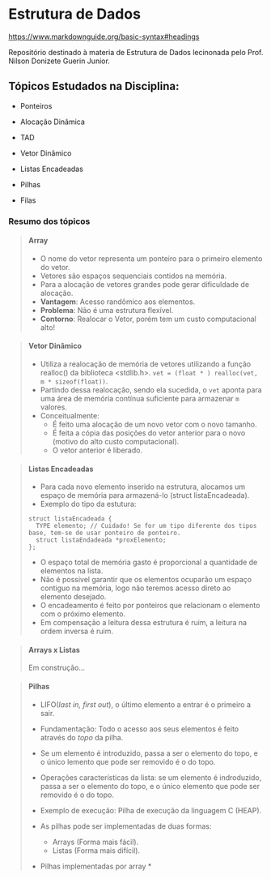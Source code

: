 # Estrutura de Dados

https://www.markdownguide.org/basic-syntax#headings

Repositório destinado à materia de Estrutura de Dados lecinonada pelo Prof. Nilson Donizete Guerin Junior.

## Tópicos Estudados na Disciplina:

- Ponteiros

- Alocação Dinâmica

- TAD

- Vetor Dinâmico

- Listas Encadeadas

- Pilhas

- Filas


### Resumo dos tópicos

> #### Array
  > * O nome do vetor representa um ponteiro para o primeiro elemento do vetor.
  > * Vetores são espaços sequenciais contidos na memória.
  > * Para a alocação de vetores grandes pode gerar dificuldade de alocação.
  > * **Vantagem**: Acesso randômico aos elementos.
  > * **Problema**: Não é uma estrutura flexível.
  > * **Contorno**: Realocar o Vetor, porém tem um custo computacional alto!

> #### Vetor Dinâmico
  > * Utiliza a realocação de memória de vetores utilizando a função realloc() da biblioteca <stdlib.h>.
  > `vet = (float * ) realloc(vet, m * sizeof(float))`.
  > * Partindo dessa realocação, sendo ela sucedida, o `vet` aponta para uma área de memória contínua suficiente para armazenar `m` valores.
  > * Conceitualmente:
  >   * É feito uma alocação de um novo vetor com o novo tamanho.
  >   * É feita a cópia das posições do vetor anterior para o novo (motivo do alto custo computacional).
  >   * O vetor anterior é liberado.

> #### Listas Encadeadas
  > * Para cada novo elemento inserido na estrutura, alocamos um espaço de memória para armazená-lo (struct listaEncadeada).
  > * Exemplo do tipo da estutura:
  > ```
  > struct listaEncadeada {
  >   TYPE elemento; // Cuidado! Se for um tipo diferente dos tipos base, tem-se de usar ponteiro de ponteiro.
  >   struct listaEndadeada *proxElemento;
  > };
  >```
  > * O espaço total de memória gasto é proporcional a quantidade de elementos na lista.
  > * Não é possivel garantir que os elementos ocuparão um espaço contiguo na memória, logo não teremos acesso direto ao elemento desejado.
  > * O encadeamento é feito por ponteiros que relacionam o elemento com o próximo elemento.
  > * Em compensação a leitura dessa estrutura é ruim, a leitura na ordem inversa é ruim.

> #### Arrays x Listas
  > Em construção...

> #### Pilhas
  > * LIFO(*last in, first out*), o último elemento a entrar é o primeiro a sair.
  > * Fundamentação: Todo o acesso aos seus elementos é feito através do *topo* da pilha.
  > * Se um elemento é introduzido, passa a ser o elemento do topo, e o único lemento que pode ser removido é o do topo.
  > * Operações características da lista: se um elemento é indroduzido, passa a ser o elemento do topo, e o único elemento que pode ser removido é o do topo.
  > * Exemplo de execução: Pilha de execução da linguagem C (HEAP).
  > * As pilhas pode ser implementadas de duas formas:
  >   * Arrays (Forma mais fácil).
  >   * Listas (Forma mais difícil).
  >
  > * Pilhas implementadas por array
  >   *

